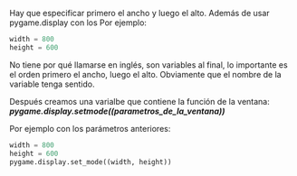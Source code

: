 
Hay que especificar primero el ancho y luego el alto. Además de usar pygame.display con los Por ejemplo:

```python
width = 800
height = 600
```


No tiene por qué llamarse en inglés, son variables al final, lo importante es el orden primero el ancho, luego el alto. Obviamente que el nombre de la variable tenga sentido.

Después creamos una varialbe que contiene la función de la ventana: ***pygame.display.setmode((parametros_de_la_ventana))***

Por ejemplo con los parámetros anteriores:

```python
width = 800  
height = 600  
pygame.display.set_mode((width, height))
```

